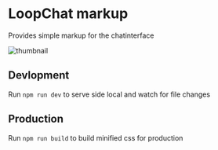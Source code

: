# LoopChat markup

Provides simple markup for the chatinterface

![thumbnail](https://github.com/yepzdk/LoopChat/assets/332915/b76be83e-8ac7-4146-92c8-dce22def09f0)

## Devlopment

Run `npm run dev` to serve side local and watch for file changes

## Production

Run `npm run build` to build minified css for production
